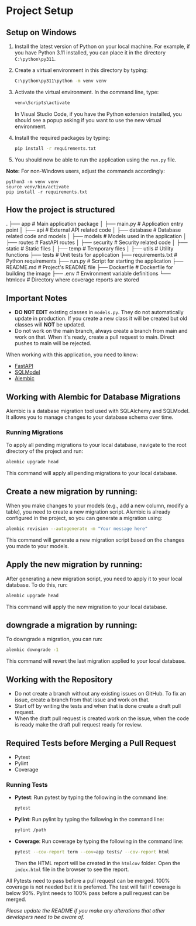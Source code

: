 # Project Setup

## Setup on Windows

1. Install the latest version of Python on your local machine. For example, if you have Python 3.11 installed, you can place it in the directory `C:\python\py311`.

2. Create a virtual environment in this directory by typing:

    ```bash
    C:\python\py311\python -m venv venv
    ```

3. Activate the virtual environment. In the command line, type:

    ```bash
    venv\Scripts\activate
    ```

    In Visual Studio Code, if you have the Python extension installed, you should see a popup asking if you want to use the new virtual environment.

4. Install the required packages by typing:

    ```bash
    pip install -r requirements.txt
    ```

5. You should now be able to run the application using the `run.py` file.

**Note:** For non-Windows users, adjust the commands accordingly:

    python3 -m venv venv
    source venv/bin/activate
    pip install -r requirements.txt

## How the project is structured

.
├── app                      # Main application package
│   ├── main.py              # Application entry point
│   ├── api                  # External API related code
│   ├── database             # Database related code and models
│   ├── models               # Models used in the application
│   ├── routes               # FastAPI routes
│   ├── security             # Security related code
│   ├── static               # Static files
│   ├── temp                 # Temporary files
│   ├── utils                # Utility functions
├── tests                    # Unit tests for application
├── requirements.txt         # Python requirements
├── run.py                   # Script for starting the application
├── README.md                # Project's README file
├── Dockerfile               # Dockerfile for building the image
├── .env                     # Environment variable definitions
└── htmlcov                  # Directory where coverage reports are stored


## Important Notes

- **DO NOT EDIT** existing classes in `models.py`. They do not automatically update in production. If you create a new class it will be created but old classes will **NOT** be updated.
- Do not work on the main branch, always create a branch from main and work on that. When it's ready, create a pull request to main. Direct pushes to main will be rejected.

When working with this application, you need to know:

- [FastAPI](https://fastapi.tiangolo.com/)
- [SQLModel](https://sqlmodel.tiangolo.com/)
- [Alembic](https://alembic.sqlalchemy.org/en/latest/)

## Working with Alembic for Database Migrations

Alembic is a database migration tool used with SQLAlchemy and SQLModel. It allows you to manage changes to your database schema over time.

### Running Migrations

To apply all pending migrations to your local database, navigate to the root directory of the project and run:

```bash
alembic upgrade head
```

This command will apply all pending migrations to your local database.

## Create a new migration by running:

When you make changes to your models (e.g., add a new column, modify a table), you need to create a new migration script. Alembic is already configured in the project, so you can generate a migration using:

```bash
alembic revision --autogenerate -m "Your message here"
```

This command will generate a new migration script based on the changes you made to your models.

## Apply the new migration by running:

After generating a new migration script, you need to apply it to your local database. To do this, run:

```bash
alembic upgrade head
```

This command will apply the new migration to your local database.

## downgrade a migration by running:

To downgrade a migration, you can run:

```bash
alembic downgrade -1
```

This command will revert the last migration applied to your local database.

## Working with the Repository

- Do not create a branch without any existing issues on GitHub. To fix an issue, create a branch from that issue and work on that.
- Start off by writing the tests and when that is done create a draft pull request.
- When the draft pull request is created work on the issue, when the code is ready make the draft pull request ready for review.

## Required Tests before Merging a Pull Request

- Pytest
- Pylint
- Coverage

### Running Tests

- **Pytest**: Run pytest by typing the following in the command line:

    ```bash
    pytest
    ```

- **Pylint**: Run pylint by typing the following in the command line:

    ```bash
    pylint /path
    ```

- **Coverage**: Run coverage by typing the following in the command line:

    ```bash
    pytest --cov-report term --cov=app tests/ --cov-report html
    ```

  Then the HTML report will be created in the `htmlcov` folder. Open the `index.html` file in the browser to see the report.

All Pytests need to pass before a pull request can be merged. 100% coverage is not needed but it is preferred. The test will fail if coverage is below 90%. Pylint needs to 100% pass before a pull request can be merged.

*Please update the README if you make any alterations that other developers need to be aware of.*
